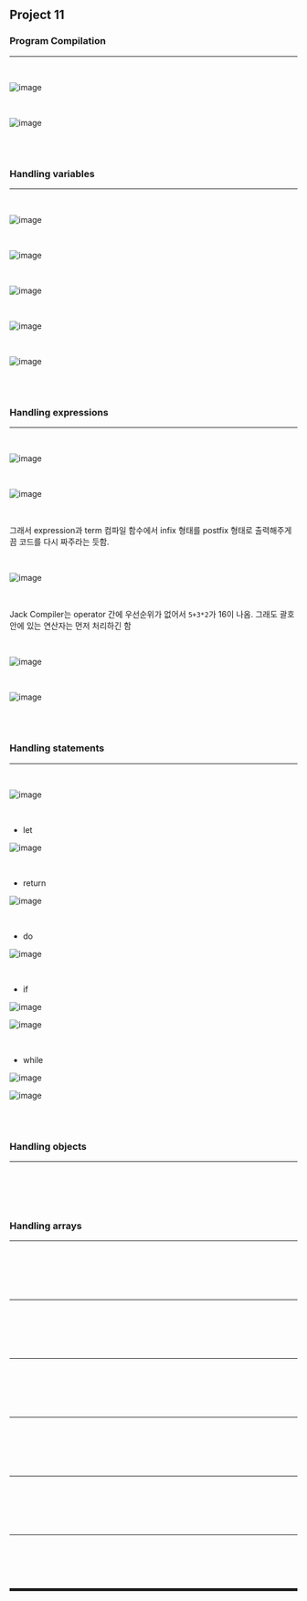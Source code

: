 ## Project 11
### Program Compilation
---

<br>

![image](https://user-images.githubusercontent.com/52172169/235931745-558fced2-74a7-4470-ac66-8a549269e52b.png)

<br>

![image](https://user-images.githubusercontent.com/52172169/235931825-bc5a102f-bbf9-4508-9b4f-0b3f8b3d6698.png)

<br><br>

### Handling variables
---

<br>

![image](https://user-images.githubusercontent.com/52172169/235932022-d85ad04a-0b11-4311-8197-b3aae9136112.png)

<br>

![image](https://user-images.githubusercontent.com/52172169/235932691-85db4f20-1174-4c62-a635-6c9b267428cc.png)

<br>

![image](https://user-images.githubusercontent.com/52172169/235932840-d932cc80-cd29-4503-9dd5-3364b041cc59.png)

<br>

![image](https://user-images.githubusercontent.com/52172169/235933081-9c054d4e-3719-4b72-8893-b7ae3c3f9519.png)

<br>

![image](https://user-images.githubusercontent.com/52172169/235933812-dd0df5c0-c6c7-4b6d-ad94-9afb0e9dfd35.png)

<br><br>

### Handling expressions
---

<br>

![image](https://user-images.githubusercontent.com/52172169/235934421-9595d304-de2a-4809-86e7-a4a19cbd0f8e.png)

<br>

![image](https://user-images.githubusercontent.com/52172169/235934462-9e8d1c75-bb59-4553-9cc8-96ddaf93f733.png)

<br>

그래서 expression과 term 컴파일 함수에서 infix 형태를 postfix 형태로 출력해주게끔 코드를 다시 짜주라는 듯함.

<br>

![image](https://user-images.githubusercontent.com/52172169/235935209-e7f55aa2-269a-424e-8a02-ffe03d972555.png)

<br>

Jack Compiler는 operator 간에 우선순위가 없어서 ```5+3*2```가 16이 나옴. 그래도 괄호 안에 있는 연산자는 먼저 처리하긴 함

<br>

![image](https://user-images.githubusercontent.com/52172169/235937123-91c5b99e-b9ae-45b9-ae67-73f77c004c9d.png)

<br>

![image](https://user-images.githubusercontent.com/52172169/235937321-9a745505-2bf1-40a3-92e6-9d4fd5908ba5.png)

<br><br>

### Handling statements
---

<br>

![image](https://user-images.githubusercontent.com/52172169/235937463-9b20afbd-f0b5-4a38-836b-0e3eb3bf582f.png)

<br>

+ let

![image](https://user-images.githubusercontent.com/52172169/235937997-d9420c13-0ec3-4b9a-80ce-2ae8bd6417e9.png)

<br>

+ return

![image](https://user-images.githubusercontent.com/52172169/235938607-6cd2a20c-074f-4b42-9971-f1b752b9b992.png)

<br>

+ do

![image](https://user-images.githubusercontent.com/52172169/235938871-49b51766-7b38-4cc4-92c5-c1f26f0a97f3.png)

<br>

+ if

![image](https://user-images.githubusercontent.com/52172169/235948684-c90c9cb1-6a38-4190-ac44-8cd7acbcc9e1.png)

![image](https://user-images.githubusercontent.com/52172169/235948777-22574ae3-cd05-4ab9-a7ad-d3830e20bf79.png)

<br>

+ while

![image](https://user-images.githubusercontent.com/52172169/235948912-834628c9-da21-4e80-93f4-a3c46109c2fe.png)

![image](https://user-images.githubusercontent.com/52172169/235948963-da6cb4ed-a103-4a15-93ba-f3d981175bb4.png)

<br><br>

### Handling objects
---

<br>



<br><br>

### Handling arrays
---

<br>



<br><br>

### 
---

<br>



<br><br>

###
---

<br>



<br><br>

###
---

<br>



<br><br>

###
---

<br>



<br><br>

###
---

<br>



<br><br>
<hr style="border: 2px solid;">
<br><br>
